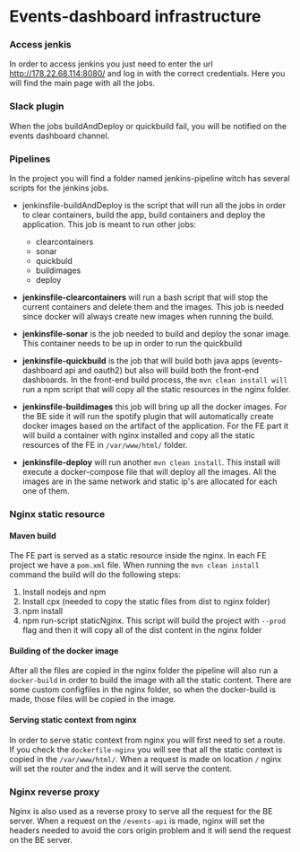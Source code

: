 # Events-dashboard infrastructure

### Access jenkis

In order to access jenkins you just need to enter the url http://178.22.68.114:8080/ and log in with the correct credentials. Here you will find the main page with all the jobs.

### Slack plugin
When the jobs buildAndDeploy or quickbuild fail, you will be notified on the events dashboard channel.

### Pipelines
In the project you will find a folder named jenkins-pipeline witch has several scripts for the jenkins jobs.

* jenkinsfile-buildAndDeploy is the script that will run all the jobs in order to clear containers, build the app, build containers and deploy the application. This job is meant to run other jobs:
  * clearcontainers
  * sonar
  * quickbuld
  * buildimages
  * deploy


* __jenkinsfile-clearcontainers__ will run a bash script that will stop the current containers and delete them and the images. This job is needed since docker will always create new images when running the build.

* __jenkinsfile-sonar__ is the job needed to build and deploy the sonar image. This container needs to be up in order to run the quickbuild

* __jenkinsfile-quickbuild__ is the job that will build both java apps (events-dashboard api and oauth2) but also will build both the front-end dashboards. In the front-end build process, the `mvn clean install will` run a npm script that will copy all the static resources in the nginx folder.

* __jenkinsfile-buildimages__ this job will bring up all the docker images. For the BE side it will run the spotify plugin that will automatically create docker images based on the artifact of the application. For the FE part it will build a container with nginx installed and copy all the static resources of the FE in `/var/www/html/` folder.

* __jenkinsfile-deploy__ will run another `mvn clean install`. This install will execute a docker-compose file that will deploy all the images. All the images are in the same network and static ip's are allocated for each one of them.

### Nginx static resource

#### Maven build

The FE part is served as a static resource inside the nginx. In each FE project we have a `pom.xml` file.
When running the `mvn clean install` command the build will do the following steps:
1. Install nodejs and npm
2. Install cpx (needed to copy the static files from dist to nginx folder)
3. npm install
4. npm run-script staticNginx. This script will build the project with `--prod` flag and then it will copy all of the dist content in the nginx folder

#### Building of the docker image

After all the files are copied in the nginx folder the pipeline will also run a `docker-build` in order to build the image with all the static content. There are some custom configfiles in the nginx folder, so when the docker-build is made, those files will be copied in the image.


#### Serving static context from nginx
In order to serve static context from nginx you will first need to set a route. If you check the `dockerfile-nginx` you will see that all the static context is copied in the `/var/www/html/`. When a request is made on  location `/` nginx will set the router and the index and it will serve the content. 


### Nginx reverse proxy

Nginx is also used as a reverse proxy to serve all the request for the BE server. When a request on the `/events-api` is made, nginx will set the headers needed to avoid the cors origin problem and it will send the request on the BE server.
